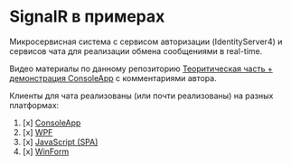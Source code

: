 # SignalR в примерах

Микросервисная система с сервисом авторизации (IdentityServer4) и сервисов чата для реализации обмена сообщениями в real-time.

Видео материалы по данному репозиторию [Теоритическая часть + демонстрация ConsoleApp](https://youtu.be/TIG2oMgkbcg) с комментариями автора.

Клиенты для чата реализованы (или почти реализованы) на разных платформах:
1. [x] [ConsoleApp](https://youtu.be/TIG2oMgkbcg?t=2293)
2. [x] [WPF](https://youtu.be/qxFF4wY2y9Q)
3. [x] [JavaScript (SPA)](https://youtu.be/vZnq7KHe1SQ)
4. [x] [WinForm](https://youtu.be/a92UbvvrbVY)
